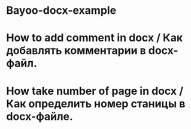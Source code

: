 # Bayoo-docx-example
# How to add comment in docx / Как добавлять комментарии в docx-файл.
# How take number of page in docx / Как определить номер станицы в docx-файле.
